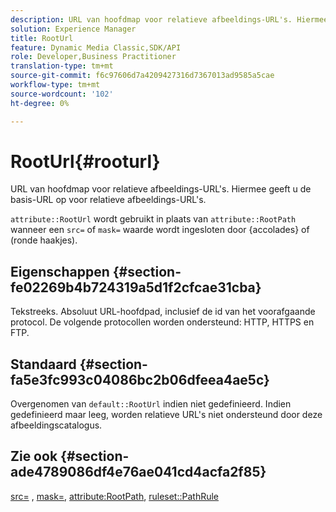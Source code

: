 ```yaml
---
description: URL van hoofdmap voor relatieve afbeeldings-URL's. Hiermee geeft u de basis-URL op voor relatieve afbeeldings-URL's.
solution: Experience Manager
title: RootUrl
feature: Dynamic Media Classic,SDK/API
role: Developer,Business Practitioner
translation-type: tm+mt
source-git-commit: f6c97606d7a4209427316d7367013ad9585a5cae
workflow-type: tm+mt
source-wordcount: '102'
ht-degree: 0%

---
```



# RootUrl{#rooturl}

URL van hoofdmap voor relatieve afbeeldings-URL&#39;s. Hiermee geeft u de basis-URL op voor relatieve afbeeldings-URL&#39;s.

`attribute::RootUrl` wordt gebruikt in plaats van  `attribute::RootPath` wanneer een  `src=` of  `mask=` waarde wordt ingesloten door {accolades} of (ronde haakjes).

## Eigenschappen {#section-fe02269b4b724319a5d1f2cfcae31cba}

Tekstreeks. Absoluut URL-hoofdpad, inclusief de id van het voorafgaande protocol. De volgende protocollen worden ondersteund: HTTP, HTTPS en FTP.

## Standaard {#section-fa5e3fc993c04086bc2b06dfeea4ae5c}

Overgenomen van `default::RootUrl` indien niet gedefinieerd. Indien gedefinieerd maar leeg, worden relatieve URL&#39;s niet ondersteund door deze afbeeldingscatalogus.

## Zie ook {#section-ade4789086df4e76ae041cd4acfa2f85}

[src=](../../../../../is-api/http-ref/image-serving-api-ref/c-http-protocol-reference/c-command-reference/r-src.md#reference-f6506637778c4c69bf106a7924a91ab1) ,  [mask=](../../../../../is-api/http-ref/image-serving-api-ref/c-http-protocol-reference/c-command-reference/r-mask.md#reference-922254e027404fb890b850e2723ee06e),  [attribute:RootPath](../../../../../is-api/image-catalog/image-serving-api-ref/c-image-catalog-reference/c-attributes-reference/r-rootpath.md#reference-17d57e5967be403b8408fa7214017494),  [ruleset::PathRule](../../../../../is-api/image-catalog/image-serving-api-ref/c-image-catalog-reference/c-rule-set-reference/c-rule-set-reference.md#concept-3e5058cf3507470b82cac638df23ea8e)
